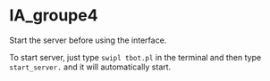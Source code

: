 # IA_groupe4

Start the server before using the interface.

To start server, just type `swipl tbot.pl` in the terminal and then type `start_server.` and it will automatically start.